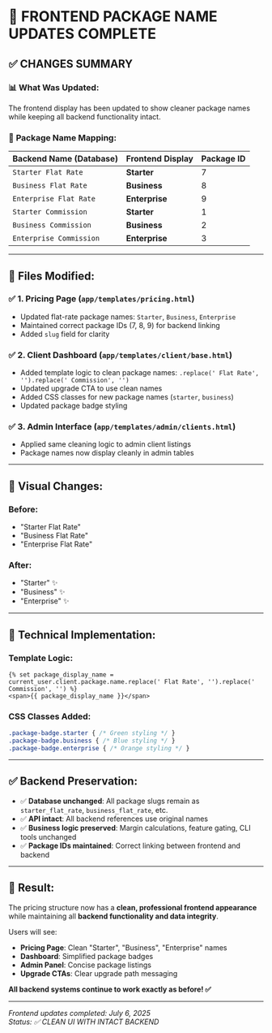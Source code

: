 # 🎨 FRONTEND PACKAGE NAME UPDATES COMPLETE

## ✅ CHANGES SUMMARY

### 📊 **What Was Updated:**

The frontend display has been updated to show cleaner package names while keeping all backend functionality intact.

### 🔄 **Package Name Mapping:**

| **Backend Name (Database)** | **Frontend Display** | **Package ID** |
|---------------------------|-------------------|---------------|
| `Starter Flat Rate`       | **Starter**       | 7             |
| `Business Flat Rate`      | **Business**      | 8             |
| `Enterprise Flat Rate`    | **Enterprise**    | 9             |
| `Starter Commission`       | **Starter**       | 1             |
| `Business Commission`      | **Business**      | 2             |
| `Enterprise Commission`    | **Enterprise**    | 3             |

---

## 📁 **Files Modified:**

### ✅ **1. Pricing Page (`app/templates/pricing.html`)**
- Updated flat-rate package names: `Starter`, `Business`, `Enterprise`
- Maintained correct package IDs (7, 8, 9) for backend linking
- Added `slug` field for clarity

### ✅ **2. Client Dashboard (`app/templates/client/base.html`)**
- Added template logic to clean package names: `.replace(' Flat Rate', '').replace(' Commission', '')`
- Updated upgrade CTA to use clean names
- Added CSS classes for new package names (`starter`, `business`)
- Updated package badge styling

### ✅ **3. Admin Interface (`app/templates/admin/clients.html`)**
- Applied same cleaning logic to admin client listings
- Package names now display cleanly in admin tables

---

## 🎯 **Visual Changes:**

### **Before:**
- "Starter Flat Rate" 
- "Business Flat Rate"
- "Enterprise Flat Rate"

### **After:**
- "Starter" ✨
- "Business" ✨  
- "Enterprise" ✨

---

## 🔧 **Technical Implementation:**

### **Template Logic:**
```jinja2
{% set package_display_name = current_user.client.package.name.replace(' Flat Rate', '').replace(' Commission', '') %}
<span>{{ package_display_name }}</span>
```

### **CSS Classes Added:**
```css
.package-badge.starter { /* Green styling */ }
.package-badge.business { /* Blue styling */ }
.package-badge.enterprise { /* Orange styling */ }
```

---

## ✅ **Backend Preservation:**

- ✅ **Database unchanged**: All package slugs remain as `starter_flat_rate`, `business_flat_rate`, etc.
- ✅ **API intact**: All backend references use original names
- ✅ **Business logic preserved**: Margin calculations, feature gating, CLI tools unchanged
- ✅ **Package IDs maintained**: Correct linking between frontend and backend

---

## 🎊 **Result:**

The pricing structure now has a **clean, professional frontend appearance** while maintaining all **backend functionality and data integrity**. 

Users will see:
- **Pricing Page**: Clean "Starter", "Business", "Enterprise" names
- **Dashboard**: Simplified package badges  
- **Admin Panel**: Concise package listings
- **Upgrade CTAs**: Clear upgrade path messaging

**All backend systems continue to work exactly as before! ✅**

---

*Frontend updates completed: July 6, 2025*  
*Status: ✅ CLEAN UI WITH INTACT BACKEND*
